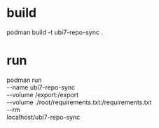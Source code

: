 # build
podman build -t ubi7-repo-sync .

# run
podman run \
--name ubi7-repo-sync \
--volume /export:/export \
--volume ./root/requirements.txt:/requirements.txt \
--rm \
localhost/ubi7-repo-sync
